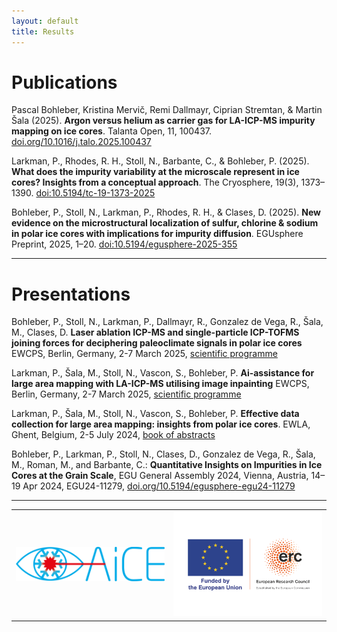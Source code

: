 ```yaml
---
layout: default
title: Results
---
```

# Publications

Pascal Bohleber, Kristina Mervič, Remi Dallmayr, Ciprian Stremtan, & Martin Šala (2025). **Argon versus helium as carrier gas for LA-ICP-MS impurity mapping on ice cores**. Talanta Open, 11, 100437. [doi.org/10.1016/j.talo.2025.100437](https://doi.org/10.1016/j.talo.2025.100437)

Larkman, P., Rhodes, R. H., Stoll, N., Barbante, C., & Bohleber, P. (2025). **What does the impurity variability at the microscale represent in ice cores? Insights from a conceptual approach**. The Cryosphere, 19(3), 1373–1390. [doi:10.5194/tc-19-1373-2025](https://doi:10.5194/tc-19-1373-2025)

Bohleber, P., Stoll, N., Larkman, P., Rhodes, R. H., & Clases, D. (2025). **New evidence on the microstructural localization of sulfur, chlorine & sodium in polar ice cores with implications for impurity diffusion**. EGUsphere Preprint, 2025, 1–20. [doi:10.5194/egusphere-2025-355](https://doi:10.5194/egusphere-2025-355)

---

# Presentations

Bohleber, P., Stoll, N., Larkman, P., Dallmayr, R., Gonzalez de Vega, R., Šala, M., Clases, D. **Laser ablation ICP-MS and single-particle ICP-TOFMS joining forces for deciphering paleoclimate signals in polar ice cores** EWCPS, Berlin, Germany, 2-7 March 2025, [scientific programme](https://ewcps2025.de/program/scientific-program)

Larkman, P., Šala, M., Stoll, N., Vascon, S., Bohleber, P. **Ai-assistance for large area mapping with LA-ICP-MS utilising image inpainting** EWCPS, Berlin, Germany, 2-7 March 2025, [scientific programme](https://ewcps2025.de/program/scientific-program)

Larkman, P., Šala, M., Stoll, N., Vascon, S., Bohleber, P. **Effective data collection for large area mapping: insights from polar ice cores**. EWLA, Ghent, Belgium, 2-5 July 2024, [book of abstracts](https://ewla2024.ugent.be/sites/default/files/2024-06/EWLA2024_conference_book_of_abstracts.pdf)

Bohleber, P., Larkman, P., Stoll, N., Clases, D., Gonzalez de Vega, R., Šala, M., Roman, M., and Barbante, C.: **Quantitative Insights on Impurities in Ice Cores at the Grain Scale**, EGU General Assembly 2024, Vienna, Austria, 14–19 Apr 2024, EGU24-11279, [doi.org/10.5194/egusphere-egu24-11279](https://doi.org/10.5194/egusphere-egu24-11279)

---


<table>
  <tr>
    <td>
      <img src="assets/aice.png" width="500px" alt="AiCE Logo" />
    </td>
    <td>
      <img src="assets/erc.png" width="500px" alt="ERC Logo" />
    </td>
  </tr>
</table>
